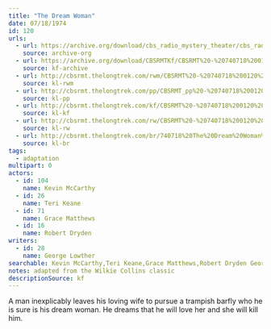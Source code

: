 ```yaml
---
title: "The Dream Woman"
date: 07/18/1974
id: 120
urls: 
  - url: https://archive.org/download/cbs_radio_mystery_theater/cbs_radio_mystery_theater-0101-0150.zip/cbs_radio_mystery_theater-0101-0150%2Fcbsrmt_0120_the_dream_woman.mp3
    source: archive-org
  - url: https://archive.org/download/CBSRMTKf/CBSRMT%20-%20740718%200120%20The%20Dream%20Woman_kf.mp3
    source: kf-archive
  - url: http://cbsrmt.thelongtrek.com/rwm/CBSRMT%20-%20740718%200120%20The%20Dream%20Woman_rwm.mp3
    source: kl-rwm
  - url: http://cbsrmt.thelongtrek.com/pp/CBSRMT_pp%20-%20740718%200120%20The%20Dream%20Woman.mp3
    source: kl-pp
  - url: http://cbsrmt.thelongtrek.com/kf/CBSRMT%20-%20740718%200120%20The%20Dream%20Woman_kf.mp3
    source: kl-kf
  - url: http://cbsrmt.thelongtrek.com/rw/CBSRMT%20-%20740718%200120%20The%20Dream%20Woman_rw.mp3
    source: kl-rw
  - url: http://cbsrmt.thelongtrek.com/br/740718%20The%20Dream%20Woman%20-%20WOR.mp3
    source: kl-br
tags: 
  - adaptation
multipart: 0
actors:  
  - id: 104
    name: Kevin McCarthy  
  - id: 26
    name: Teri Keane  
  - id: 71
    name: Grace Matthews  
  - id: 16
    name: Robert Dryden
writers:  
  - id: 28
    name: George Lowther
searchable: Kevin McCarthy,Teri Keane,Grace Matthews,Robert Dryden George Lowther
notes: adapted from the Wilkie Collins classic
descriptionSource: kf
---
```

A man inexplicably leaves his loving wife to pursue a trampish barfly who he is sure is his dream woman. He dreams that he will love her and she will kill him.